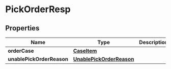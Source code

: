 # PickOrderResp

## Properties
Name | Type | Description | Notes
------------ | ------------- | ------------- | -------------
**orderCase** | [**CaseItem**](CaseItem.md) |  |  [optional]
**unablePickOrderReason** | [**UnablePickOrderReason**](UnablePickOrderReason.md) |  |  [optional]
